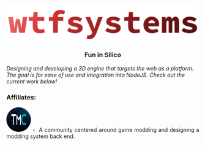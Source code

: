 <a href="https://www.wtfsystems.net">![wtfsystems](https://github.com/wtfsystems/.github/blob/main/wtf_logo_large.png)</a>

<h3 align="center">Fun in Silico</h3>

*Designing and developing a 3D engine that targets the web as a platform.  The goal is for ease of use and integration into NodeJS.  Check out the current work below!*

### Affiliates:
<p style="text-align: justify; margin-bottom: 2px; margin-top: 2px;">
<a href="https://moddingcommunity.com/">
<img style="height: 64px;" src="https://github.com/wtfsystems/.github/blob/main/tmc_icon_one_v2_icon_font4_light.png"></a>&nbsp;-&nbsp;
A community centered around game modding and designing a modding system back end.
</p>
